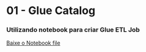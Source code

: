 # 01 - Glue Catalog

### Utilizando notebook para criar Glue ETL Job

[Baixe o Notebook file](https://raw.githubusercontent.com/vamperst/fiap-Bootcamp-Advanced-Data-Engineering/master/code-assets/glueworkshop-lab3-etl-job.ipynb "download")
